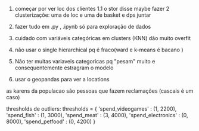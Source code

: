1. começar por ver loc dos clientes 
1.1 o stor disse maybe fazer 2 clusterizaçõe: uma de loc e uma de basket e dps juntar

2. fazer tudo em .py , .ipynb só para exploração de dados 

3. cuidado com variáveis categóricas em clusters (KNN) dão muito overfit

4. não usar o single hierarchical pq é fraco(ward e k-means é bacano )

5. Não ter muitas variaveis categoricas pq "pesam" muito e consequentemente estragram  o modelo

6. usar o geopandas para ver a locations

as karens da populacao são pessoas que fazem reclamações (cascais é um caso)

thresholds de outliers:     thresholds = {
        'spend_videogames' : (1, 2200),
        'spend_fish' : (1, 3000),
        'spend_meat' : (3, 4000),
        'spend_electronics' : (0, 8000),
        'spend_petfood' : (0, 4200)
    }